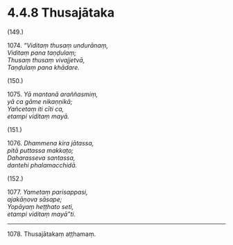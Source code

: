 # 4.4.8 Thusajātaka

(149.)

1074\. _“Viditaṃ thusaṃ undurānaṃ,_  
_Viditaṃ pana taṇḍulaṃ;_  
_Thusaṃ thusaṃ vivajjetvā,_  
_Taṇḍulaṃ pana khādare._  

(150.)

1075\. _Yā mantanā araññasmiṃ,_  
_yā ca gāme nikaṇṇikā;_  
_Yañcetaṃ iti cīti ca,_  
_etampi viditaṃ mayā._  

(151.)

1076\. _Dhammena kira jātassa,_  
_pitā puttassa makkaṭo;_  
_Daharasseva santassa,_  
_dantehi phalamacchidā._  

(152.)

1077\. _Yametaṃ parisappasi,_  
_ajakāṇova sāsape;_  
_Yopāyaṃ heṭṭhato seti,_  
_etampi viditaṃ mayā”ti._  

---

1078\. Thusajātakaṃ aṭṭhamaṃ.
